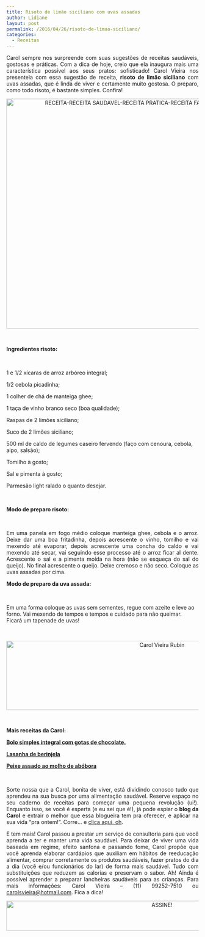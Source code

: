 ```yaml
---
title: Risoto de limão siciliano com uvas assadas
author: Lidiane
layout: post
permalink: /2016/04/26/risoto-de-limao-siciliano/
categories:
  - Receitas
---
```

<p align="justify">
  Carol sempre nos surpreende com suas sugestões de receitas saudáveis, gostosas e práticas. Com a dica de hoje, creio que ela inaugura mais uma característica possível aos seus pratos: sofisticado! Carol Vieira nos presenteia com essa sugestão de receita, <strong>risoto de limão siciliano</strong> com uvas assadas, que é linda de viver e certamente muito gostosa. O preparo, como todo risoto, é bastante simples. Confira!
</p>

<p align="center">
  <img class="alignnone size-full wp-image-12436" src="https://www.trololodemulher.com.br/2016/04/RECEITA-RECEITA-SAUDAVEL-RECEITA-PRATICA-RECEITA-FACIL-RISOTO-RISOTO-DE-LIMAO.jpg" alt="RECEITA-RECEITA SAUDAVEL-RECEITA PRATICA-RECEITA FACIL-RISOTO-RISOTO DE LIMAO" width="800" height="602" />
</p>

&nbsp;

**Ingredientes risoto:**

&nbsp;

1 e 1/2 xícaras de arroz arbóreo integral;

1/2 cebola picadinha;

1 colher de chá de manteiga ghee;

1 taça de vinho branco seco (boa qualidade);

Raspas de 2 limões siciliano;

Suco de 2 limões siciliano;

500 ml de caldo de legumes caseiro fervendo (faço com cenoura, cebola, aipo, salsão);

Tomilho à gosto;

Sal e pimenta à gosto;

Parmesão light ralado o quanto desejar.

&nbsp;

**Modo de preparo risoto:**

&nbsp;

<p style="text-align: justify;">
  Em uma panela em fogo médio coloque manteiga ghee, cebola e o arroz. Deixe dar uma boa fritadinha, depois acrescente o vinho, tomilho e vai mexendo até evaporar, depois acrescente uma concha do caldo e vai mexendo até secar, vai seguindo esse processo até o arroz ficar al dente. Acrescente o sal e a pimenta moída na hora (não se esqueça do sal do queijo). No final acrescente o queijo. Deixe cremoso e não seco. Coloque as uvas assadas por cima.
</p>

**Modo de preparo da uva assada:**

&nbsp;

Em uma forma coloque as uvas sem sementes, regue com azeite e leve ao forno. Vai mexendo de tempos e tempos e cuidado para não queimar. Ficará um tapenade de uvas!

&nbsp;

<p align="center">
  <img class="alignnone size-full wp-image-11789" src="https://www.trololodemulher.com.br/2016/01/Carol-Vieira-Rubin.jpg" alt="Carol Vieira Rubin" width="800" height="181" />
</p>

&nbsp;

**Mais receitas da Carol:**

<a href="http://www.trololodemulher.com.br/2016/03/22/bolo-simples-integral/" target="_blank" rel="noopener noreferrer"><strong>Bolo simples integral com gotas de chocolate.</strong></a>

<a href="http://www.trololodemulher.com.br/2016/01/27/lasanha-de-berinjela/" target="_blank" rel="noopener noreferrer"><strong>Lasanha de berinjela</strong></a>

<a href="http://www.trololodemulher.com.br/2016/01/13/peixe-assado/" target="_blank" rel="noopener noreferrer"><strong>Peixe assado ao molho de abóbora</strong></a>

&nbsp;

<p style="text-align: justify;">
  Sorte nossa que a Carol, bonita de viver, está dividindo conosco tudo que aprendeu na sua busca por uma alimentação saudável. Reserve espaço no seu caderno de receitas para começar uma pequena revolução (ui!). Enquanto isso, se você é esperta (e eu sei que é!), já pode espiar o <strong>blog da Carol</strong> e extrair o melhor que essa blogueira tem pra oferecer, e aplicar na sua vida “pra ontem!”. Corre… e <a href="http://mundocarolvieira.blogspot.com.br/" target="_blank" rel="noopener noreferrer">clica aqui, oh</a>.
</p>

<p style="text-align: justify;" align="justify">
  E tem mais! Carol passou a prestar um serviço de consultoria para que você aprenda a ter e manter uma vida saudável. Para deixar de viver uma vida baseada em regime, efeito sanfona e passando fome, Carol propõe que você aprenda elaborar cardápios que auxiliam em hábitos de reeducação alimentar, comprar corretamente os produtos saudáveis, fazer pratos do dia a dia (você e/ou funcionários do lar) de forma mais saudável. Tudo com substituições que reduzem as calorias e preservam o sabor. Ah! Ainda é possível aprender a preparar lancheiras saudáveis para as crianças. Para mais informações: Carol Vieira – (11) 99252-7510 ou <a href="mailto:carolsvieira@hotmail.com">carolsvieira@hotmail.com</a>. Fica a dica!
</p>

<p align="center">
  <a href="http://feedburner.google.com/fb/a/mailverify?uri=blogBichaFemea&loc=en_US" target="_blank" rel="noopener noreferrer"><img class="alignnone size-full wp-image-10439" src="https://www.trololodemulher.com.br/2014/09/ASSINE.png" alt="ASSINE!" width="800" height="78" /></a>
</p>